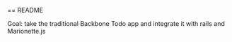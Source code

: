 == README

Goal: take the traditional Backbone Todo app and integrate it with rails and Marionette.js